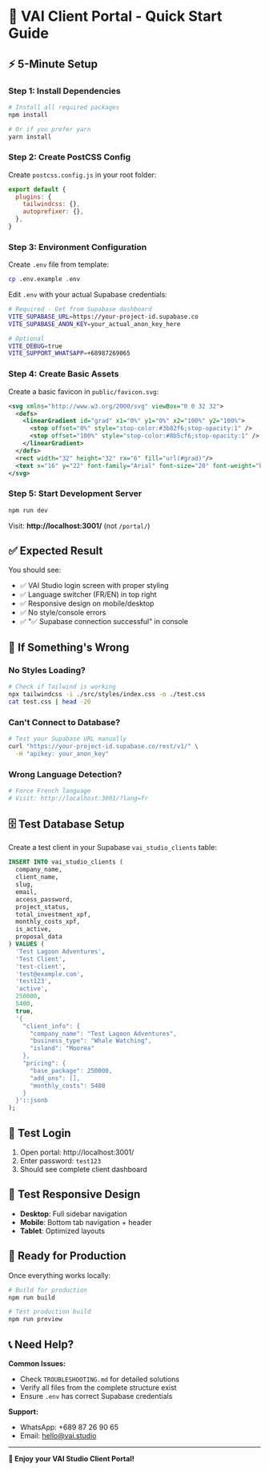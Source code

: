 # 🚀 VAI Client Portal - Quick Start Guide

## ⚡ 5-Minute Setup

### Step 1: Install Dependencies

```bash
# Install all required packages
npm install

# Or if you prefer yarn
yarn install
```

### Step 2: Create PostCSS Config

Create `postcss.config.js` in your root folder:

```javascript
export default {
  plugins: {
    tailwindcss: {},
    autoprefixer: {},
  },
}
```

### Step 3: Environment Configuration

Create `.env` file from template:

```bash
cp .env.example .env
```

Edit `.env` with your actual Supabase credentials:

```bash
# Required - Get from Supabase dashboard
VITE_SUPABASE_URL=https://your-project-id.supabase.co
VITE_SUPABASE_ANON_KEY=your_actual_anon_key_here

# Optional
VITE_DEBUG=true
VITE_SUPPORT_WHATSAPP=+68987269065
```

### Step 4: Create Basic Assets

Create a basic favicon in `public/favicon.svg`:

```xml
<svg xmlns="http://www.w3.org/2000/svg" viewBox="0 0 32 32">
  <defs>
    <linearGradient id="grad" x1="0%" y1="0%" x2="100%" y2="100%">
      <stop offset="0%" style="stop-color:#3b82f6;stop-opacity:1" />
      <stop offset="100%" style="stop-color:#8b5cf6;stop-opacity:1" />
    </linearGradient>
  </defs>
  <rect width="32" height="32" rx="6" fill="url(#grad)"/>
  <text x="16" y="22" font-family="Arial" font-size="20" font-weight="bold" text-anchor="middle" fill="white">V</text>
</svg>
```

### Step 5: Start Development Server

```bash
npm run dev
```

Visit: **http://localhost:3001/** (not `/portal/`)

## ✅ Expected Result

You should see:
- ✅ VAI Studio login screen with proper styling
- ✅ Language switcher (FR/EN) in top right
- ✅ Responsive design on mobile/desktop
- ✅ No style/console errors
- ✅ "✅ Supabase connection successful" in console

## 🔧 If Something's Wrong

### No Styles Loading?
```bash
# Check if Tailwind is working
npx tailwindcss -i ./src/styles/index.css -o ./test.css
cat test.css | head -20
```

### Can't Connect to Database?
```bash
# Test your Supabase URL manually
curl "https://your-project-id.supabase.co/rest/v1/" \
  -H "apikey: your_anon_key"
```

### Wrong Language Detection?
```bash
# Force French language
# Visit: http://localhost:3001/?lang=fr
```

## 🗄️ Test Database Setup

Create a test client in your Supabase `vai_studio_clients` table:

```sql
INSERT INTO vai_studio_clients (
  company_name,
  client_name,
  slug,
  email,
  access_password,
  project_status,
  total_investment_xpf,
  monthly_costs_xpf,
  is_active,
  proposal_data
) VALUES (
  'Test Lagoon Adventures',
  'Test Client',
  'test-client',
  'test@example.com',
  'test123',
  'active',
  250000,
  5400,
  true,
  '{
    "client_info": {
      "company_name": "Test Lagoon Adventures",
      "business_type": "Whale Watching",
      "island": "Moorea"
    },
    "pricing": {
      "base_package": 250000,
      "add_ons": [],
      "monthly_costs": 5400
    }
  }'::jsonb
);
```

## 🎯 Test Login

1. Open portal: http://localhost:3001/
2. Enter password: `test123`
3. Should see complete client dashboard

## 📱 Test Responsive Design

- **Desktop**: Full sidebar navigation
- **Mobile**: Bottom tab navigation + header
- **Tablet**: Optimized layouts

## 🚀 Ready for Production

Once everything works locally:

```bash
# Build for production
npm run build

# Test production build
npm run preview
```

## 📞 Need Help?

**Common Issues:**
- Check `TROUBLESHOOTING.md` for detailed solutions
- Verify all files from the complete structure exist
- Ensure `.env` has correct Supabase credentials

**Support:**
- WhatsApp: +689 87 26 90 65
- Email: hello@vai.studio

---

**🌺 Enjoy your VAI Studio Client Portal!**